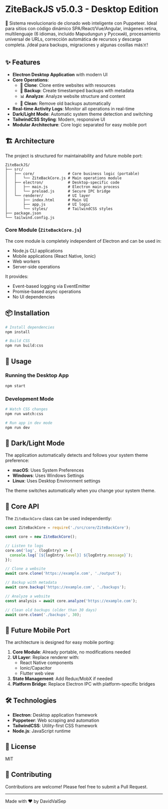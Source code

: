 # ZiteBackJS v5.0.3 - Desktop Edition

🚀 Sistema revolucionario de clonado web inteligente con Puppeteer. Ideal para sitios con código dinámico SPA/React/Vue/Angular, imágenes retina, multilenguaje (6 idiomas, incluido Mapudungun y Русский), procesamiento universal de URLs, corrección automática de recursos y descarga completa. ¡Ideal para backups, migraciones y algunas cosillas más☠️!

## ✨ Features

- **Electron Desktop Application** with modern UI
- **Core Operations**:
  - 🔄 **Clone**: Clone entire websites with resources
  - 💾 **Backup**: Create timestamped backups with metadata
  - 📊 **Analyze**: Analyze website structure and content
  - 🧹 **Clean**: Remove old backups automatically
- **Real-time Activity Logs**: Monitor all operations in real-time
- **Dark/Light Mode**: Automatic system theme detection and switching
- **TailwindCSS Styling**: Modern, responsive UI
- **Modular Architecture**: Core logic separated for easy mobile port

## 🏗️ Architecture

The project is structured for maintainability and future mobile port:

```
ZiteBackJS/
├── src/
│   ├── core/               # Core business logic (portable)
│   │   └── ZiteBackCore.js # Main operations module
│   ├── electron/           # Desktop-specific code
│   │   ├── main.js         # Electron main process
│   │   └── preload.js      # Secure IPC bridge
│   └── renderer/           # UI layer
│       ├── index.html      # Main UI
│       ├── app.js          # UI logic
│       └── styles/         # TailwindCSS styles
├── package.json
└── tailwind.config.js
```

### Core Module (`ZiteBackCore.js`)

The core module is completely independent of Electron and can be used in:
- Node.js CLI applications
- Mobile applications (React Native, Ionic)
- Web workers
- Server-side operations

It provides:
- Event-based logging via EventEmitter
- Promise-based async operations
- No UI dependencies

## 📦 Installation

```bash
# Install dependencies
npm install

# Build CSS
npm run build:css
```

## 🚀 Usage

### Running the Desktop App

```bash
npm start
```

### Development Mode

```bash
# Watch CSS changes
npm run watch:css

# Run app in dev mode
npm run dev
```

## 🎨 Dark/Light Mode

The application automatically detects and follows your system theme preference:
- **macOS**: Uses System Preferences
- **Windows**: Uses Windows Settings
- **Linux**: Uses Desktop Environment settings

The theme switches automatically when you change your system theme.

## 🔧 Core API

The `ZiteBackCore` class can be used independently:

```javascript
const ZiteBackCore = require('./src/core/ZiteBackCore');

const core = new ZiteBackCore();

// Listen to logs
core.on('log', (logEntry) => {
  console.log(`[${logEntry.level}] ${logEntry.message}`);
});

// Clone a website
await core.clone('https://example.com', './output');

// Backup with metadata
await core.backup('https://example.com', './backups');

// Analyze a website
const analysis = await core.analyze('https://example.com');

// Clean old backups (older than 30 days)
await core.clean('./backups', 30);
```

## 📱 Future Mobile Port

The architecture is designed for easy mobile porting:

1. **Core Module**: Already portable, no modifications needed
2. **UI Layer**: Replace renderer with:
   - React Native components
   - Ionic/Capacitor
   - Flutter web view
3. **State Management**: Add Redux/MobX if needed
4. **Platform Bridge**: Replace Electron IPC with platform-specific bridges

## 🛠️ Technologies

- **Electron**: Desktop application framework
- **Puppeteer**: Web scraping and automation
- **TailwindCSS**: Utility-first CSS framework
- **Node.js**: JavaScript runtime

## 📝 License

MIT

## 🤝 Contributing

Contributions are welcome! Please feel free to submit a Pull Request.

---

Made with ❤️ by DavidValSep
